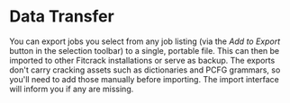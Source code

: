 Data Transfer
=============

You can export jobs you select from any job listing (via the _Add to Export_ button in the selection toolbar) to a single, portable file. This can then be imported to other Fitcrack installations or serve as backup. The exports don't carry cracking assets such as dictionaries and PCFG grammars, so you'll need to add those manually before importing. The import interface will inform you if any are missing.
